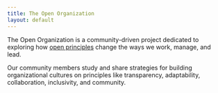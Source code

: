 ```yaml
---
title: The Open Organization
layout: default
---
```


The Open Organization is a community-driven project dedicated to exploring how [open principles](https://theopenorganization.org/definition) change the ways we work, manage, and lead.

Our community members study and share strategies for building organizational cultures on principles like transparency, adaptability, collaboration, inclusivity, and community.
